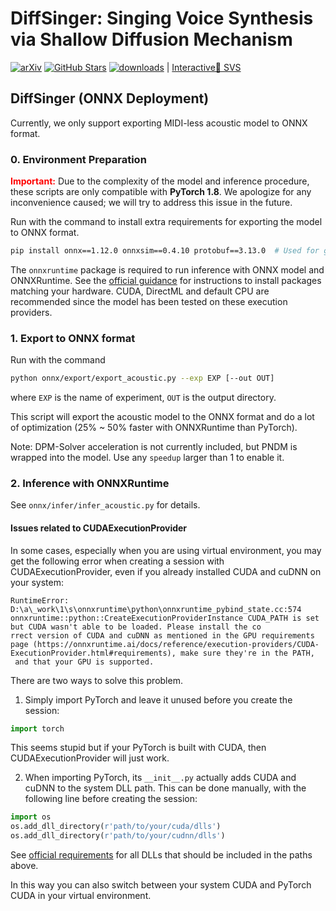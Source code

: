 # DiffSinger: Singing Voice Synthesis via Shallow Diffusion Mechanism

[![arXiv](https://img.shields.io/badge/arXiv-Paper-<COLOR>.svg)](https://arxiv.org/abs/2105.02446)
[![GitHub Stars](https://img.shields.io/github/stars/MoonInTheRiver/DiffSinger?style=social)](https://github.com/MoonInTheRiver/DiffSinger)
[![downloads](https://img.shields.io/github/downloads/MoonInTheRiver/DiffSinger/total.svg)](https://github.com/MoonInTheRiver/DiffSinger/releases)
 | [Interactive🤗 SVS](https://huggingface.co/spaces/Silentlin/DiffSinger)

## DiffSinger (ONNX Deployment)

Currently, we only support exporting MIDI-less acoustic model to ONNX format.

### 0. Environment Preparation

**<font color='red'> Important:</font>** Due to the complexity of the model and inference procedure, these scripts are only compatible with **PyTorch 1.8**. We apologize for any inconvenience caused; we will try to address this issue in the future.

Run with the command to install extra requirements for exporting the model to ONNX format.

```bash
pip install onnx==1.12.0 onnxsim==0.4.10 protobuf==3.13.0  # Used for graph repairing and optimization
```

The `onnxruntime` package is required to run inference with ONNX model and ONNXRuntime. See the [official guidance](https://onnxruntime.ai/) for instructions to install packages matching your hardware. CUDA, DirectML and default CPU are recommended since the model has been tested on these execution providers.

### 1. Export to ONNX format

Run with the command

```bash
python onnx/export/export_acoustic.py --exp EXP [--out OUT]
```

where `EXP` is the name of experiment, `OUT` is the output directory.

This script will export the acoustic model to the ONNX format and do a lot of optimization (25% ~ 50% faster with ONNXRuntime than PyTorch).

Note: DPM-Solver acceleration is not currently included, but PNDM is wrapped into the model. Use any `speedup` larger than 1 to enable it.

### 2. Inference with ONNXRuntime

See `onnx/infer/infer_acoustic.py` for details.

#### Issues related to CUDAExecutionProvider

In some cases, especially when you are using virtual environment, you may get the following error when creating a session with CUDAExecutionProvider, even if you already installed CUDA and cuDNN on your system:

```text
RuntimeError: D:\a\_work\1\s\onnxruntime\python\onnxruntime_pybind_state.cc:574 onnxruntime::python::CreateExecutionProviderInstance CUDA_PATH is set but CUDA wasn't able to be loaded. Please install the co
rrect version of CUDA and cuDNN as mentioned in the GPU requirements page (https://onnxruntime.ai/docs/reference/execution-providers/CUDA-ExecutionProvider.html#requirements), make sure they're in the PATH,
 and that your GPU is supported.
```

There are two ways to solve this problem.

1. Simply import PyTorch and leave it unused before you create the session:

```python
import torch
```

This seems stupid but if your PyTorch is built with CUDA, then CUDAExecutionProvider will just work.

2. When importing PyTorch, its `__init__.py` actually adds CUDA and cuDNN to the system DLL path. This can be done manually, with the following line before creating the session:

```python
import os
os.add_dll_directory(r'path/to/your/cuda/dlls')
os.add_dll_directory(r'path/to/your/cudnn/dlls')
```

See [official requirements](http://www.onnxruntime.ai/docs/execution-providers/CUDA-ExecutionProvider.html#requirements) for all DLLs that should be included in the paths above.

In this way you can also switch between your system CUDA and PyTorch CUDA in your virtual environment.
